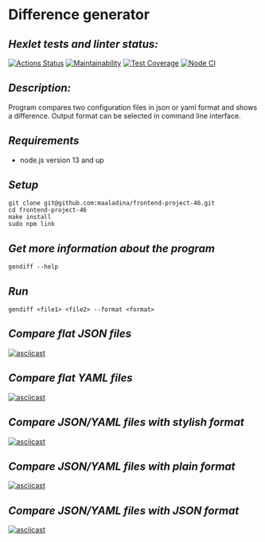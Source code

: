 # Difference generator
## _Hexlet tests and linter status:_
[![Actions Status](https://github.com/maaladina/frontend-project-46/workflows/hexlet-check/badge.svg)](https://github.com/maaladina/frontend-project-46/actions)
[![Maintainability](https://api.codeclimate.com/v1/badges/9bd22810686091887fd6/maintainability)](https://codeclimate.com/github/maaladina/frontend-project-46/maintainability)
[![Test Coverage](https://api.codeclimate.com/v1/badges/9bd22810686091887fd6/test_coverage)](https://codeclimate.com/github/maaladina/frontend-project-46/test_coverage)
[![Node CI](https://github.com/maaladina/frontend-project-46/workflows/lint/badge.svg?event=push)](https://github.com/maaladina/frontend-project-46/actions/workflows/lint.yml)

## _Description:_
Program compares two configuration files in json or yaml format and shows a difference. Output format can be selected in command line interface.

## _Requirements_
- node.js version 13 and up

## _Setup_
```
git clone git@github.com:maaladina/frontend-project-46.git
cd frontend-project-46
make install
sudo npm link
```
## _Get more information about the program_
```
gendiff --help
```
## _Run_
```
gendiff <file1> <file2> --format <format>
```

## _Compare flat JSON files_
[![asciicast](https://asciinema.org/a/adbQ2LmIa0EpjaXYX5qa9reTK.svg)](https://asciinema.org/a/adbQ2LmIa0EpjaXYX5qa9reTK)
## _Compare flat YAML files_
[![asciicast](https://asciinema.org/a/JNv4a8Z6N2zqK34UJzw6aloxE.svg)](https://asciinema.org/a/JNv4a8Z6N2zqK34UJzw6aloxE)
## _Compare JSON/YAML files with stylish format_
[![asciicast](https://asciinema.org/a/CrpbzSCZrz5JDKG6R0RcvSXXU.svg)](https://asciinema.org/a/CrpbzSCZrz5JDKG6R0RcvSXXU)
## _Compare JSON/YAML files with plain format_
[![asciicast](https://asciinema.org/a/TsjN2elykmpHqKcCgmOpTjy31.svg)](https://asciinema.org/a/TsjN2elykmpHqKcCgmOpTjy31)
## _Compare JSON/YAML files with JSON format_
[![asciicast](https://asciinema.org/a/SUgXTRAXUvjYc2RaTdv2nTQ26.svg)](https://asciinema.org/a/SUgXTRAXUvjYc2RaTdv2nTQ26)
